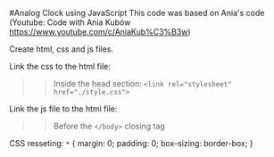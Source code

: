 #Analog Clock using JavaScript
This code was based on Ania's code (Youtube: Code with Ania Kubów https://www.youtube.com/c/AniaKub%C3%B3w)


Create html, css and js files.

Link the css to the html file:
>>Inside the head section: `<link rel="stylesheet" href="./style.css">`

Link the js file to the html file:
>>Before the `</body>` closing tag

CSS resseting:
`*` {
  margin: 0;
  padding: 0;
  box-sizing: border-box;
}


